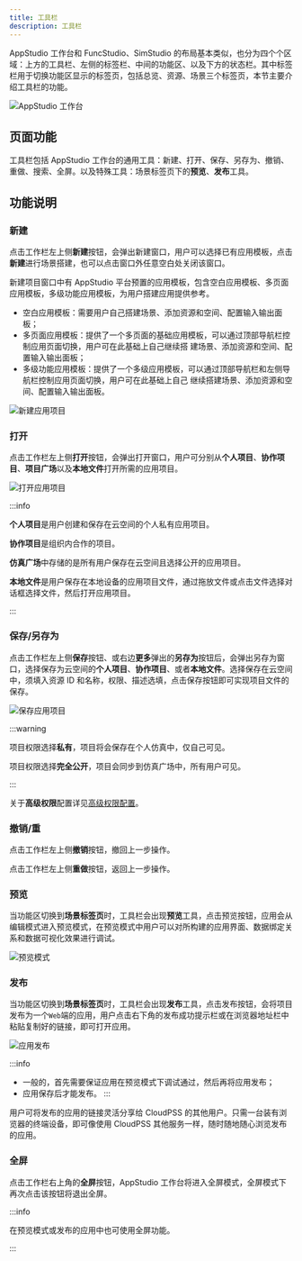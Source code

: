 ```yaml
---
title: 工具栏
description: 工具栏
---
```


AppStudio 工作台和 FuncStudio、SimStudio 的布局基本类似，也分为四个个区域：上方的工具栏、左侧的标签栏、中间的功能区、以及下方的状态栏。其中标签栏用于切换功能区显示的标签页，包括总览、资源、场景三个标签页，本节主要介绍工具栏的功能。

![AppStudio 工作台](./1.png)

## 页面功能

工具栏包括 AppStudio 工作台的通用工具：新建、打开、保存、另存为、撤销、重做、搜索、全屏。以及特殊工具：场景标签页下的**预览**、**发布**工具。

## 功能说明

### 新建

点击工作栏左上侧**新建**按钮，会弹出新建窗口，用户可以选择已有应用模板，点击**新建**进行场景搭建，也可以点击窗口外任意空白处关闭该窗口。

新建项目窗口中有 AppStudio 平台预置的应用模板，包含空白应用模板、多页面应用模板，多级功能应用模板，为用户搭建应用提供参考。

- 空白应用模板：需要用户自己搭建场景、添加资源和空间、配置输入输出面板；
- 多页面应用模板：提供了一个多页面的基础应用模板，可以通过顶部导航栏控制应用页面切换，用户可在此基础上自己继续搭
  建场景、添加资源和空间、配置输入输出面板；
- 多级功能应用模板：提供了一个多级应用模板，可以通过顶部导航栏和左侧导航栏控制应用页面切换，用户可在此基础上自己
  继续搭建场景、添加资源和空间、配置输入输出面板。

![新建应用项目](./2.png)

### 打开

点击工作栏左上侧**打开**按钮，会弹出打开窗口，用户可分别从**个人项目**、**协作项目**、**项目广场**以及**本地文件**打开所需的应用项目。

![打开应用项目](./3.png)

:::info

**个人项目**是用户创建和保存在云空间的个人私有应用项目。

**协作项目**是组织内合作的项目。

**仿真广场**中存储的是所有用户保存在云空间且选择公开的应用项目。

**本地文件**是用户保存在本地设备的应用项目文件，通过拖放文件或点击文件选择对话框选择文件，然后打开应用项目。

:::

### 保存/另存为

点击工作栏左上侧**保存**按钮、或右边**更多**弹出的**另存为**按钮后，会弹出另存为窗口，选择保存为云空间的**个人项目**、**协作项目**、或者**本地文件**。选择保存在云空间中，须填入资源 ID 和名称，权限、描述选填，点击保存按钮即可实现项目文件的保存。

![保存应用项目](./4.png)

:::warning

项目权限选择**私有**，项目将会保存在个人仿真中，仅自己可见。

项目权限选择**完全公开**，项目会同步到仿真广场中，所有用户可见。

:::

关于**高级权限**配置详见[高级权限配置](../../../../50-user-center/30-cloudpss-apps/70-permission/index.md)。

### 撤销/重

点击工作栏左上侧**撤销**按钮，撤回上一步操作。

点击工作栏左上侧**重做**按钮，返回上一步操作。

### 预览

当功能区切换到**场景标签页**时，工具栏会出现**预览**工具，点击预览按钮，应用会从编辑模式进入预览模式，在预览模式中用户可以对所构建的应用界面、数据绑定关系和数据可视化效果进行调试。

![预览模式](./5.png)

### 发布

当功能区切换到**场景标签页**时，工具栏会出现**发布**工具，点击发布按钮，会将项目发布为一个`Web`端的应用，用户点击右下角的发布成功提示栏或在浏览器地址栏中粘贴复制好的链接，即可打开应用。

![应用发布](./6.png)

:::info
- 一般的，首先需要保证应用在预览模式下调试通过，然后再将应用发布；
- 应用保存后才能发布。
:::

用户可将发布的应用的链接灵活分享给 CloudPSS 的其他用户。只需一台装有浏览器的终端设备，即可像使用 CloudPSS 其他服务一样，随时随地随心浏览发布的应用。

### 全屏

点击工作栏右上角的**全屏**按钮，AppStudio 工作台将进入全屏模式，全屏模式下再次点击该按钮将退出全屏。

:::info

在预览模式或发布的应用中也可使用全屏功能。

:::

